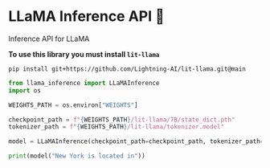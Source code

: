 # LLaMA Inference API 🦙

Inference API for LLaMA


**To use this library you must install `lit-llama`**

```
pip install git+https://github.com/Lightning-AI/lit-llama.git@main
```

```python
from llama_inference import LLaMAInference
import os

WEIGHTS_PATH = os.environ["WEIGHTS"]

checkpoint_path = f"{WEIGHTS_PATH}/lit-llama/7B/state_dict.pth"
tokenizer_path = f"{WEIGHTS_PATH}/lit-llama/tokenizer.model"

model = LLaMAInference(checkpoint_path=checkpoint_path, tokenizer_path=tokenizer_path, dtype="bfloat16")

print(model("New York is located in"))
```